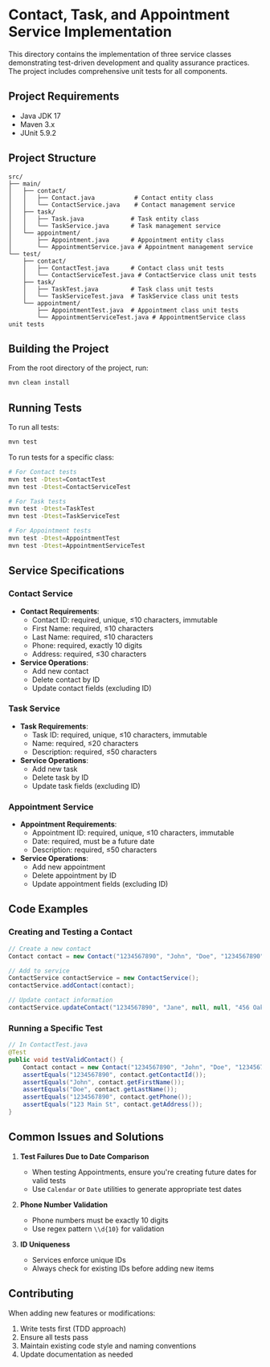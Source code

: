 # Contact, Task, and Appointment Service Implementation

This directory contains the implementation of three service classes demonstrating test-driven development and quality assurance practices. The project includes comprehensive unit tests for all components.

## Project Requirements

- Java JDK 17
- Maven 3.x
- JUnit 5.9.2

## Project Structure

```
src/
├── main/
│   ├── contact/
│   │   ├── Contact.java           # Contact entity class
│   │   └── ContactService.java    # Contact management service
│   ├── task/
│   │   ├── Task.java             # Task entity class
│   │   └── TaskService.java      # Task management service
│   └── appointment/
│       ├── Appointment.java      # Appointment entity class
│       └── AppointmentService.java # Appointment management service
└── test/
    ├── contact/
    │   ├── ContactTest.java      # Contact class unit tests
    │   └── ContactServiceTest.java # ContactService class unit tests
    ├── task/
    │   ├── TaskTest.java         # Task class unit tests
    │   └── TaskServiceTest.java  # TaskService class unit tests
    └── appointment/
        ├── AppointmentTest.java  # Appointment class unit tests
        └── AppointmentServiceTest.java # AppointmentService class unit tests
```

## Building the Project

From the root directory of the project, run:

```bash
mvn clean install
```

## Running Tests

To run all tests:

```bash
mvn test
```

To run tests for a specific class:

```bash
# For Contact tests
mvn test -Dtest=ContactTest
mvn test -Dtest=ContactServiceTest

# For Task tests
mvn test -Dtest=TaskTest
mvn test -Dtest=TaskServiceTest

# For Appointment tests
mvn test -Dtest=AppointmentTest
mvn test -Dtest=AppointmentServiceTest
```

## Service Specifications

### Contact Service
- **Contact Requirements**:
  - Contact ID: required, unique, ≤10 characters, immutable
  - First Name: required, ≤10 characters
  - Last Name: required, ≤10 characters
  - Phone: required, exactly 10 digits
  - Address: required, ≤30 characters
- **Service Operations**:
  - Add new contact
  - Delete contact by ID
  - Update contact fields (excluding ID)

### Task Service
- **Task Requirements**:
  - Task ID: required, unique, ≤10 characters, immutable
  - Name: required, ≤20 characters
  - Description: required, ≤50 characters
- **Service Operations**:
  - Add new task
  - Delete task by ID
  - Update task fields (excluding ID)

### Appointment Service
- **Appointment Requirements**:
  - Appointment ID: required, unique, ≤10 characters, immutable
  - Date: required, must be a future date
  - Description: required, ≤50 characters
- **Service Operations**:
  - Add new appointment
  - Delete appointment by ID
  - Update appointment fields (excluding ID)

## Code Examples

### Creating and Testing a Contact

```java
// Create a new contact
Contact contact = new Contact("1234567890", "John", "Doe", "1234567890", "123 Main St");

// Add to service
ContactService contactService = new ContactService();
contactService.addContact(contact);

// Update contact information
contactService.updateContact("1234567890", "Jane", null, null, "456 Oak St");
```

### Running a Specific Test

```java
// In ContactTest.java
@Test
public void testValidContact() {
    Contact contact = new Contact("1234567890", "John", "Doe", "1234567890", "123 Main St");
    assertEquals("1234567890", contact.getContactId());
    assertEquals("John", contact.getFirstName());
    assertEquals("Doe", contact.getLastName());
    assertEquals("1234567890", contact.getPhone());
    assertEquals("123 Main St", contact.getAddress());
}
```

## Common Issues and Solutions

1. **Test Failures Due to Date Comparison**
   - When testing Appointments, ensure you're creating future dates for valid tests
   - Use `Calendar` or `Date` utilities to generate appropriate test dates

2. **Phone Number Validation**
   - Phone numbers must be exactly 10 digits
   - Use regex pattern `\\d{10}` for validation

3. **ID Uniqueness**
   - Services enforce unique IDs
   - Always check for existing IDs before adding new items

## Contributing

When adding new features or modifications:
1. Write tests first (TDD approach)
2. Ensure all tests pass
3. Maintain existing code style and naming conventions
4. Update documentation as needed